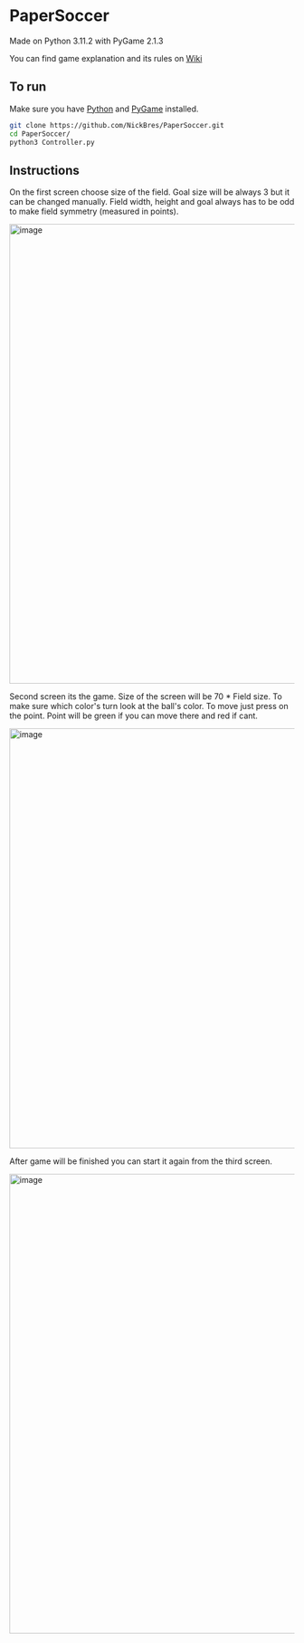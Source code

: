 # PaperSoccer

Made on Python 3.11.2 with PyGame 2.1.3

You can find game explanation and its rules on [Wiki](https://en.wikipedia.org/wiki/Paper_soccer)

## To run

Make sure you have [Python](https://www.python.org/downloads/) and [PyGame](https://www.pygame.org/wiki/GettingStarted) installed.

   ```sh
   git clone https://github.com/NickBres/PaperSoccer.git
   cd PaperSoccer/
   python3 Controller.py
   ```
## Instructions

On the first screen choose size of the field. Goal size will be always 3 but it can be changed manually. Field width, height and goal always has to be odd to make field symmetry (measured in points).

<img width="812" alt="image" src="https://user-images.githubusercontent.com/70432147/220419574-1d4cb2db-abc4-4bee-ab5e-a44e1894dc10.png">

Second screen its the game. Size of the screen will be 70 * Field size.
To make sure which color's turn look at the ball's color. To move just press on the point. Point will be green if you can move there and red if cant.

<img width="742" alt="image" src="https://user-images.githubusercontent.com/70432147/220421185-573fbca9-873c-441f-994d-fddde6cd0bca.png">

After game will be finished you can start it again from the third screen.

<img width="812" alt="image" src="https://user-images.githubusercontent.com/70432147/220421818-5de64db1-ca18-44bb-af8f-59709f897eea.png">


